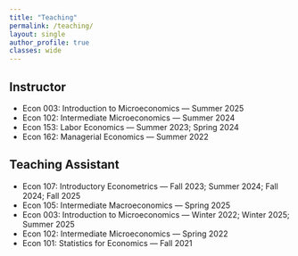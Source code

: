 ```yaml
---
title: "Teaching"
permalink: /teaching/
layout: single
author_profile: true
classes: wide
---
```




## Instructor 
- Econ 003: Introduction to Microeconomics                — Summer 2025  
- Econ 102: Intermediate Microeconomics                   — Summer 2024  
- Econ 153: Labor Economics                               — Summer 2023; Spring 2024  
- Econ 162: Managerial Economics                          — Summer 2022  

## Teaching Assistant
- Econ 107: Introductory Econometrics                     — Fall 2023; Summer 2024; Fall 2024; Fall 2025
- Econ 105: Intermediate Macroeconomics                   — Spring 2025  
- Econ 003: Introduction to Microeconomics                — Winter 2022; Winter 2025; Summer 2025  
- Econ 102: Intermediate Microeconomics                   — Spring 2022  
- Econ 101: Statistics for Economics                      — Fall 2021
